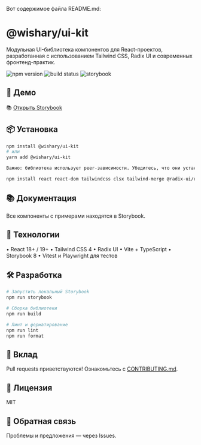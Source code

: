Вот содержимое файла README.md:

# @wishary/ui-kit

Модульная UI-библиотека компонентов для React-проектов, разработанная с использованием Tailwind CSS, Radix UI и современных фронтенд-практик.

![npm version](https://img.shields.io/npm/v/@wishary/ui-kit?label=@wishary/ui-kit)
![build status](https://github.com/ashenoooone/wishary-ui-kit/actions/workflows/release.yml/badge.svg)
![storybook](https://img.shields.io/badge/storybook-online-purple)

## 🚀 Демо

📚 [Открыть Storybook](https://ashenoooone.github.io/wishary-ui-kit/)

## 📦 Установка

```bash
npm install @wishary/ui-kit
# или
yarn add @wishary/ui-kit

Важно: библиотека использует peer-зависимости. Убедитесь, что они установлены в вашем проекте:

npm install react react-dom tailwindcss clsx tailwind-merge @radix-ui/react-dialog
```

## 📚 Документация

Все компоненты с примерами находятся в Storybook.

## 🧩 Технологии

• React 18+ / 19+
• Tailwind CSS 4
• Radix UI
• Vite + TypeScript
• Storybook 8
• Vitest и Playwright для тестов

## 🛠 Разработка

```bash
# Запустить локальный Storybook
npm run storybook

# Сборка библиотеки
npm run build

# Линт и форматирование
npm run lint
npm run format
```

## 🤝 Вклад

Pull requests приветствуются! Ознакомьтесь с [CONTRIBUTING.md](./CONTRIBUTING.md).

## 📄 Лицензия

MIT

## 🐛 Обратная связь

Проблемы и предложения — через Issues.
